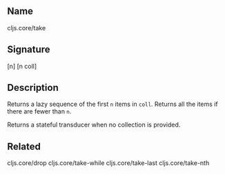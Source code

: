 ## Name
cljs.core/take

## Signature
[n]
[n coll]

## Description

Returns a lazy sequence of the first `n` items in `coll`. Returns all the items
if there are fewer than `n`.

Returns a stateful transducer when no collection is provided.

## Related
cljs.core/drop
cljs.core/take-while
cljs.core/take-last
cljs.core/take-nth
